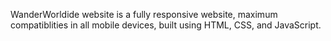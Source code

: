 WanderWorldide website is a fully responsive  website, maximum compatiblities in all mobile devices, built using HTML, CSS, and JavaScript.
